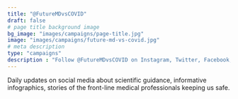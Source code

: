 ```yaml
---
title: "@FutureMDvsCOVID"
draft: false
# page title background image
bg_image: "images/campaigns/page-title.jpg"
image: "images/campaigns/future-md-vs-covid.jpg"
# meta description
type: "campaigns"
description : "Follow @FutureMDvsCOVID on Instagram, Twitter, Facebook, and YouTube to see daily updates on COVID-19 scientific guidance, informative infographics, stories of the front-line medical professionals keeping us safe, and much more!"
---
```


Daily updates on social media about scientific guidance, informative infographics, stories of the front-line medical professionals keeping us safe.
